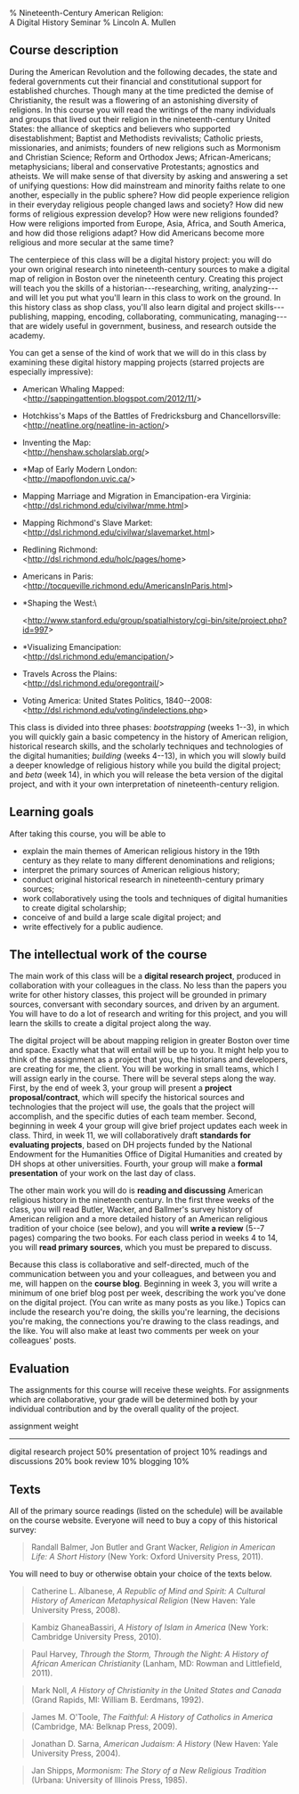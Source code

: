 % Nineteenth-Century American Religion:  
  A Digital History Seminar
% Lincoln A. Mullen

## Course description

During the American Revolution and the following decades, the state and
federal governments cut their financial and constitutional support for
established churches. Though many at the time predicted the demise of
Christianity, the result was a flowering of an astonishing diversity of
religions. In this course you will read the writings of the many
individuals and groups that lived out their religion in the
nineteenth-century United States: the alliance of skeptics and believers
who supported disestablishment; Baptist and Methodists revivalists;
Catholic priests, missionaries, and animists; founders of new religions
such as Mormonism and Christian Science; Reform and Orthodox Jews;
African-Americans; metaphysicians; liberal and conservative Protestants;
agnostics and atheists. We will make sense of that diversity by asking
and answering a set of unifying questions: How did mainstream and
minority faiths relate to one another, especially in the public sphere?
How did people experience religion in their everyday religious people
changed laws and society? How did new forms of religious expression
develop? How were new religions founded? How were religions imported
from Europe, Asia, Africa, and South America, and how did those
religions adapt? How did Americans become more religious and more
secular at the same time?

The centerpiece of this class will be a digital history project: you
will do your own original research into nineteenth-century sources to
make a digital map of religion in Boston over the nineteenth century.
Creating this project will teach you the skills of a
historian---researching, writing, analyzing---and will let you put what
you'll learn in this class to work on the ground. In this history class
as shop class, you'll also learn digital and project
skills---publishing, mapping, encoding, collaborating, communicating,
managing---that are widely useful in government, business, and research
outside the academy.

You can get a sense of the kind of work that we will do in this class by
examining these digital history mapping projects (starred projects are
especially impressive):

-   American Whaling Mapped:\
     \<<http://sappingattention.blogspot.com/2012/11/>\>
-   Hotchkiss's Maps of the Battles of Fredricksburg and
    Chancellorsville:\
     \<<http://neatline.org/neatline-in-action/>\>
-   Inventing the Map:\
     \<<http://henshaw.scholarslab.org/>\>
-   \*Map of Early Modern London:\
     \<<http://mapoflondon.uvic.ca/>\>
-   Mapping Marriage and Migration in Emancipation-era Virginia:\
     \<<http://dsl.richmond.edu/civilwar/mme.html>\>
-   Mapping Richmond's Slave Market:\
     \<<http://dsl.richmond.edu/civilwar/slavemarket.html>\>
-   Redlining Richmond:\
     \<<http://dsl.richmond.edu/holc/pages/home>\>
-   Americans in Paris:\
     \<<http://tocqueville.richmond.edu/AmericansInParis.html>\>
-   \*Shaping the West:\

    \<<http://www.stanford.edu/group/spatialhistory/cgi-bin/site/project.php?id=997>\>
-   \*Visualizing Emancipation:\
     \<<http://dsl.richmond.edu/emancipation/>\>
-   Travels Across the Plains:\
     \<<http://dsl.richmond.edu/oregontrail/>\>
-   Voting America: United States Politics, 1840--2008:\
     \<<http://dsl.richmond.edu/voting/indelections.php>\>

This class is divided into three phases: *bootstrapping* (weeks 1--3),
in which you will quickly gain a basic competency in the history of
American religion, historical research skills, and the scholarly
techniques and technologies of the digital humanities; *building* (weeks
4--13), in which you will slowly build a deeper knowledge of religious
history while you build the digital project; and *beta* (week 14), in
which you will release the beta version of the digital project, and with
it your own interpretation of nineteenth-century religion.

## Learning goals

After taking this course, you will be able to

-   explain the main themes of American religious history in the 19th
    century as they relate to many different denominations and
    religions;
-   interpret the primary sources of American religious history;
-   conduct original historical research in nineteenth-century primary
    sources;
-   work collaboratively using the tools and techniques of digital
    humanities to create digital scholarship;
-   conceive of and build a large scale digital project; and
-   write effectively for a public audience.

## The intellectual work of the course

The main work of this class will be a **digital research project**,
produced in collaboration with your colleagues in the class. No less
than the papers you write for other history classes, this project will
be grounded in primary sources, conversant with secondary sources, and
driven by an argument. You will have to do a lot of research and writing
for this project, and you will learn the skills to create a digital
project along the way.

The digital project will be about mapping religion in greater Boston
over time and space. Exactly what that will entail will be up to you. It
might help you to think of the assignment as a project that you, the
historians and developers, are creating for me, the client. You will be
working in small teams, which I will assign early in the course. There
will be several steps along the way. First, by the end of week 3, your
group will present a **project proposal/contract**, which will specify
the historical sources and technologies that the project will use, the
goals that the project will accomplish, and the specific duties of each
team member. Second, beginning in week 4 your group will give brief
project updates each week in class. Third, in week 11, we will
collaboratively draft **standards for evaluating projects**, based on DH
projects funded by the National Endowment for the Humanities Office of
Digital Humanities and created by DH shops at other universities.
Fourth, your group will make a **formal presentation** of your work on
the last day of class.

The other main work you will do is **reading and discussing** American
religious history in the nineteenth century. In the first three weeks of
the class, you will read Butler, Wacker, and Ballmer's survey history of
American religion and a more detailed history of an American religious
tradition of your choice (see below), and you will **write a review**
(5--7 pages) comparing the two books. For each class period in weeks 4
to 14, you will **read primary sources**, which you must be prepared to
discuss.

Because this class is collaborative and self-directed, much of the
communication between you and your colleagues, and between you and me,
will happen on the **course blog**. Beginning in week 3, you will write
a minimum of one brief blog post per week, describing the work you've
done on the digital project. (You can write as many posts as you like.)
Topics can include the research you're doing, the skills you're
learning, the decisions you're making, the connections you're drawing to
the class readings, and the like. You will also make at least two
comments per week on your colleagues' posts.

## Evaluation

The assignments for this course will receive these weights. For
assignments which are collaborative, your grade will be determined both
by your individual contribution and by the overall quality of the
project.

  assignment                 weight
  -------------------------- --------
  digital research project   50%
  presentation of project    10%
  readings and discussions   20%
  book review                10%
  blogging                   10%

## Texts

All of the primary source readings (listed on the schedule) will be
available on the course website. Everyone will need to buy a copy of
this historical survey:

> Randall Balmer, Jon Butler and Grant Wacker, *Religion in American
> Life: A Short History* (New York: Oxford University Press, 2011).

You will need to buy or otherwise obtain your choice of the texts below.

> Catherine L. Albanese, *A Republic of Mind and Spirit: A Cultural
> History of American Metaphysical Religion* (New Haven: Yale University
> Press, 2008).

> Kambiz GhaneaBassiri, *A History of Islam in America* (New York:
> Cambridge University Press, 2010).

> Paul Harvey, *Through the Storm, Through the Night: A History of
> African American Christianity* (Lanham, MD: Rowman and Littlefield,
> 2011).

> Mark Noll, *A History of Christianity in the United States and Canada*
> (Grand Rapids, MI: William B. Eerdmans, 1992).

> James M. O'Toole, *The Faithful: A History of Catholics in America*
> (Cambridge, MA: Belknap Press, 2009).

> Jonathan D. Sarna, *American Judaism: A History* (New Haven: Yale
> University Press, 2004).

> Jan Shipps, *Mormonism: The Story of a New Religious Tradition*
> (Urbana: University of Illinois Press, 1985).
